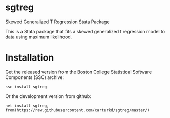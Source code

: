 # sgtreg
Skewed Generalized T Regression Stata Package

This is a Stata package that fits a skewed generalized t regression model to data using maximum likelihood. 

# Installation

Get the released version from the Boston College Statistical Software Components (SSC) archive:
```
ssc install sgtreg
```

Or the development version from github:
```
net install sgtreg, from(https://raw.githubusercontent.com/carterkd/sgtreg/master/)
```
